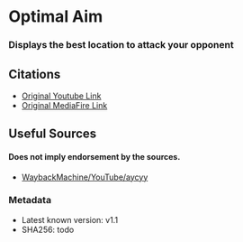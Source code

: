 # Optimal Aim
### Displays the best location to attack your opponent

## Citations 
- [Original Youtube Link](https://www.youtube.com/watch?v=lXv0JhazR7E)
- [Original MediaFire Link](https://www.mediafire.com/file/3zz3apkwoad7pb4/Optimal_Aim_1.1.jar/file)

## Useful Sources
#### Does not imply endorsement by the sources.
- [WaybackMachine/YouTube/aycyy](https://web.archive.org/web/20200625103103/https://www.youtube.com/channel/UCvAKYshTxWO7ougF4z2U2-A)

### Metadata
- Latest known version: v1.1
- SHA256: todo